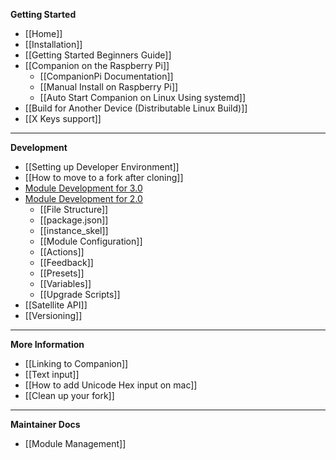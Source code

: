 **Getting Started**

- [[Home]]
- [[Installation]]
- [[Getting Started Beginners Guide]]
- [[Companion on the Raspberry Pi]]
  - [[CompanionPi Documentation]]
  - [[Manual Install on Raspberry Pi]]
  - [[Auto Start Companion on Linux Using systemd]]
- [[Build for Another Device (Distributable Linux Build)]]
- [[X Keys support]]

---

**Development**

- [[Setting up Developer Environment]]
- [[How to move to a fork after cloning]]
- [Module Development for 3.0](https://github.com/bitfocus/companion-module-base/wiki)
- [Module Development for 2.0](Module-Development)
  - [[File Structure]]
  - [[package.json]]
  - [[instance_skel]]
  - [[Module Configuration]]
  - [[Actions]]
  - [[Feedback]]
  - [[Presets]]
  - [[Variables]]
  - [[Upgrade Scripts]]
- [[Satellite API]]
- [[Versioning]]

---

**More Information**

- [[Linking to Companion]]
- [[Text input]]
- [[How to add Unicode Hex input on mac]]
- [[Clean up your fork]]

---

**Maintainer Docs**

- [[Module Management]]
